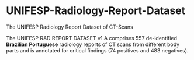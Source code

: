 # UNIFESP-Radiology-Report-Dataset
The UNIFESP Radiology Report Dataset of CT-Scans

The UNIFESP RAD REPORT DATASET v1.A comprises 557 de-identified **Brazilian Portuguese** radiology reports of CT scans from different body parts and is annotated for critical findings (74 positives and 483 negatives).
